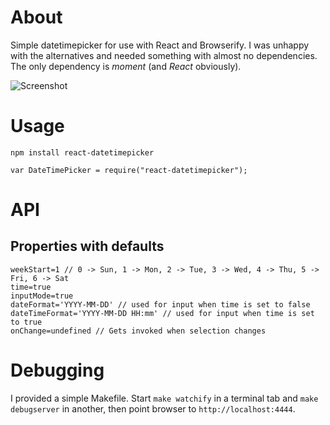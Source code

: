 About
=====

Simple datetimepicker for use with React and Browserify. I was unhappy with the alternatives and needed something with almost no dependencies. The only dependency is _moment_ (and _React_ obviously).

![Screenshot](https://raw.githubusercontent.com/kraf/react-datetimepicker/master/screenshot.jpg)

Usage
=====

`npm install react-datetimepicker`

`var DateTimePicker = require("react-datetimepicker");`

API
===

Properties with defaults
------------------------

```
weekStart=1 // 0 -> Sun, 1 -> Mon, 2 -> Tue, 3 -> Wed, 4 -> Thu, 5 -> Fri, 6 -> Sat
time=true
inputMode=true
dateFormat='YYYY-MM-DD' // used for input when time is set to false
dateTimeFormat='YYYY-MM-DD HH:mm' // used for input when time is set to true
onChange=undefined // Gets invoked when selection changes
```

Debugging
=========

I provided a simple Makefile. Start ```make watchify``` in a terminal tab and ```make debugserver``` in another, then point browser to ```http://localhost:4444```.
